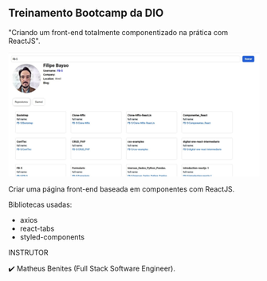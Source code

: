 ## Treinamento Bootcamp da DIO 

"Criando um front-end totalmente componentizado na prática com ReactJS". 

![Screenshot_2](https://github.com/FB-5/Front-end_componentizado_ReactJS/blob/main/Tela.jpg)

Criar uma página front-end baseada em componentes com ReactJS.

Bibliotecas usadas:
- axios
- react-tabs
- styled-components

INSTRUTOR

✔️ Matheus Benites (Full Stack Software Engineer).
